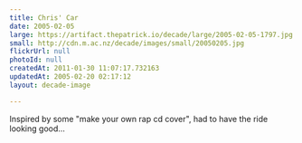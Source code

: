 ```yaml
---
title: Chris' Car
date: 2005-02-05
large: https://artifact.thepatrick.io/decade/large/2005-02-05-1797.jpg
small: http://cdn.m.ac.nz/decade/images/small/20050205.jpg
flickrUrl: null
photoId: null
createdAt: 2011-01-30 11:07:17.732163
updatedAt: 2005-02-20 02:17:12
layout: decade-image

---
```

Inspired by some "make your own rap cd cover", had to have the ride looking good...
